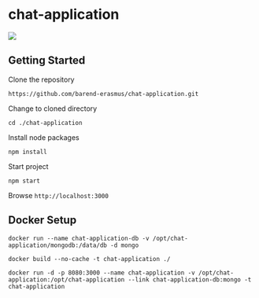 # chat-application

![](http://jenkins.developersworkspace.co.za:8080/job/chat-application-nightly/badge/icon)

## Getting Started

Clone the repository

`https://github.com/barend-erasmus/chat-application.git`

Change to cloned directory

`cd ./chat-application`

Install node packages

`npm install`

Start project

`npm start`

Browse `http://localhost:3000`

## Docker Setup

`docker run --name chat-application-db -v /opt/chat-application/mongodb:/data/db -d mongo`

``docker build --no-cache -t chat-application ./``

`docker run -d -p 8080:3000 --name chat-application -v /opt/chat-application:/opt/chat-application --link chat-application-db:mongo -t chat-application`

